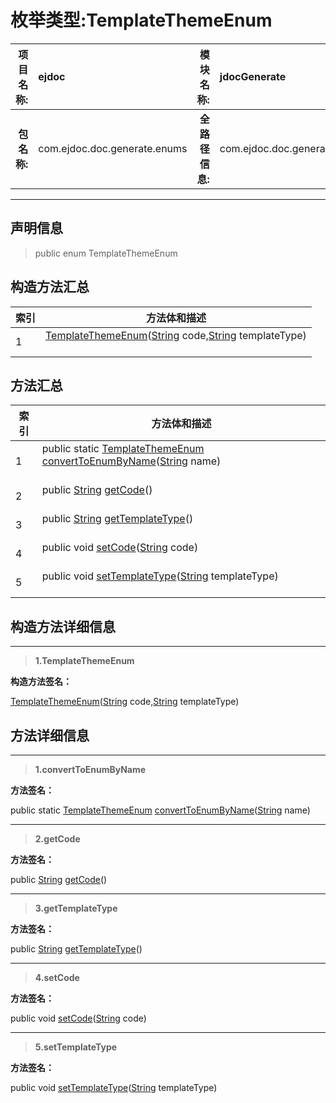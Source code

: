 # 枚举类型:TemplateThemeEnum

|  **项目名称:**    |  ejdoc    |   **模块名称:**   |jdocGenerate|
| ----: | :---- | ----: |:---- |
|   **包名称:**   |  com.ejdoc.doc.generate.enums    |   **全路径信息:**   |com.ejdoc.doc.generate.enums.TemplateThemeEnum|



















---

## 声明信息

> public enum TemplateThemeEnum     












## 构造方法汇总

|   索引  |    方法体和描述   |
| ---- | ---- |
|1| [TemplateThemeEnum](#templatethemeenum-string-string)([String](https://docs.oracle.com/javase/8/docs/api/java/lang/String.html?is-external=true) code,[String](https://docs.oracle.com/javase/8/docs/api/java/lang/String.html?is-external=true) templateType)   <br/><br/>|


## 方法汇总

|   索引  |    方法体和描述   |
| ---- | ---- |
|1|public static [TemplateThemeEnum](/jdocGenerate/com/ejdoc/doc/generate/enums/TemplateThemeEnum.md) [convertToEnumByName](#converttoenumbyname-string)([String](https://docs.oracle.com/javase/8/docs/api/java/lang/String.html?is-external=true) name)   <br/><br/>|
|2|public [String](https://docs.oracle.com/javase/8/docs/api/java/lang/String.html?is-external=true) [getCode](#getcode)()   <br/><br/>|
|3|public [String](https://docs.oracle.com/javase/8/docs/api/java/lang/String.html?is-external=true) [getTemplateType](#gettemplatetype)()   <br/><br/>|
|4|public void [setCode](#setcode-string)([String](https://docs.oracle.com/javase/8/docs/api/java/lang/String.html?is-external=true) code)   <br/><br/>|
|5|public void [setTemplateType](#settemplatetype-string)([String](https://docs.oracle.com/javase/8/docs/api/java/lang/String.html?is-external=true) templateType)   <br/><br/>|






## 构造方法详细信息


---

> **1.<span id="templatethemeenum-string-string">TemplateThemeEnum</span>**

**构造方法签名：** 

   [TemplateThemeEnum](#templatethemeenum-string-string)([String](https://docs.oracle.com/javase/8/docs/api/java/lang/String.html?is-external=true) code,[String](https://docs.oracle.com/javase/8/docs/api/java/lang/String.html?is-external=true) templateType)   








## 方法详细信息


---

> **1.<span id="converttoenumbyname-string">convertToEnumByName</span>**

**方法签名：** 

  public static [TemplateThemeEnum](/jdocGenerate/com/ejdoc/doc/generate/enums/TemplateThemeEnum.md) [convertToEnumByName](#converttoenumbyname-string)([String](https://docs.oracle.com/javase/8/docs/api/java/lang/String.html?is-external=true) name)   










---

> **2.<span id="getcode">getCode</span>**

**方法签名：** 

  public [String](https://docs.oracle.com/javase/8/docs/api/java/lang/String.html?is-external=true) [getCode](#getcode)()   










---

> **3.<span id="gettemplatetype">getTemplateType</span>**

**方法签名：** 

  public [String](https://docs.oracle.com/javase/8/docs/api/java/lang/String.html?is-external=true) [getTemplateType](#gettemplatetype)()   










---

> **4.<span id="setcode-string">setCode</span>**

**方法签名：** 

  public void [setCode](#setcode-string)([String](https://docs.oracle.com/javase/8/docs/api/java/lang/String.html?is-external=true) code)   










---

> **5.<span id="settemplatetype-string">setTemplateType</span>**

**方法签名：** 

  public void [setTemplateType](#settemplatetype-string)([String](https://docs.oracle.com/javase/8/docs/api/java/lang/String.html?is-external=true) templateType)   









